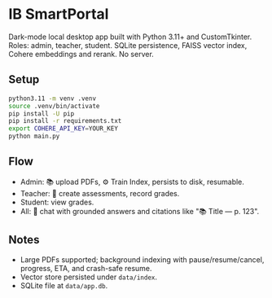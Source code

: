 # IB SmartPortal

Dark-mode local desktop app built with Python 3.11+ and CustomTkinter. Roles: admin, teacher, student. SQLite persistence, FAISS vector index, Cohere embeddings and rerank. No server.

## Setup

```bash
python3.11 -m venv .venv
source .venv/bin/activate
pip install -U pip
pip install -r requirements.txt
export COHERE_API_KEY=YOUR_KEY
python main.py
```

## Flow

- Admin: 📚 upload PDFs, ⚙️ Train Index, persists to disk, resumable.
- Teacher: 🧪 create assessments, record grades.
- Student: view grades.
- All: 🧠 chat with grounded answers and citations like "📚 Title — p. 123".

## Notes

- Large PDFs supported; background indexing with pause/resume/cancel, progress, ETA, and crash-safe resume.
- Vector store persisted under `data/index`.
- SQLite file at `data/app.db`.

